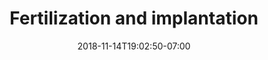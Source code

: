 ---
title: 'Fertilization and implantation'
date: 2018-11-14T19:02:50-07:00
draft: false
weight: 4
---